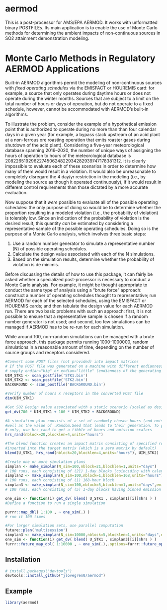 
<!-- README.md is generated from README.Rmd. Please edit that file -->

# aermod

<!-- badges: start -->

<!-- badges: end -->

This is a post-processor for AMS/EPA AERMOD. It works with unformatted
binary POSTFILEs. Its main application is to enable the use of Monte
Carlo methods for determining the ambient impacts of non-continuous
sources in SO2 attainment demonstration modeling.

# Monte Carlo Methods in Regulatory AERMOD Applications

Built-in AERMOD algorithms permit the modeling of non-continuous sources
with *fixed operating schedules* via the EMISFACT or HOUREMIS card: for
example, a source that only operates during daytime hours or does not
operate during the winter months. Sources that are subject to a limit on
the total number of hours or days of operation, but do not operate to a
fixed schedule, however, cannot be accommodated with AERMOD’s built-in
algorithms.

To illustrate the problem, consider the example of a hypothetical
emission point that is authorized to operate during no more than than
four calendar days in a given year (for example, a bypass stack upstream
of an acid plant at a non-ferrous ore roasting operation that emits
roaster gases during shutdown of the acid plant). Considering a
five-year meteorological database spanning 2016–2020, the number of
unique ways of assigning the hours of operation to hours of the
meteorological database is
208226519296227450624822934282939747178381312. It is clearly impossible
to evaluate each of these scenarios in order to determine how many of
them would result in a violation. It would also be unreasonable to
completely disregard the 4 day/yr restriction in the modeling (i.e., by
modeling the source as though it operated continuously), if it would
result in different control requirements than those dictated by a more
accurate evaluation.

Now suppose that it *were* possible to evaluate all of the possible
operating schedules: the only purpose of doing so would be to determine
whether the proportion resulting in a modeled violation (i.e., the
probability of violation) is tolerably low. Since an indication of the
probability of violation is the desired result, this quantity *can* be
estimated by considering a representative sample of the possible
operating schedules. Doing so is the purpose of a Monte Carlo analysis,
which involves three basic steps:

1.  Use a random number generator to simulate a representative number
    (N) of possible operating schedules.
2.  Calculate the design value associated with each of the N
    simulations.
3.  Based on the simulation results, determine whether the probability
    of violation is de minimis.

Before discussing the details of how to use this package, it can fairly
be asked whether a specialized post-processor is necessary to conduct a
Monte Carlo analysis. For example, it might be thought appropriate to
conduct the same type of analysis using a “brute force” approach:
construct a number of operating schedules thought to representative; run
AERMOD for each of the selected schedules, using the EMISFACT or
HOUREMIS cards; and then tabulate the design value for each AERMOD run.
There are two basic problems with such an approach: first, it is not
possible to ensure that a representative sample is chosen if a random
number generator is not used; and second, too few simulations can be
managed if AERMOD has to be re-run for each simulation.

While around 100, non-random simulations can be managed with a brute
force approach, this package permits running 1000-1000000, random
simulations in a reasonable amount of time, depending on the number of
source groups and receptors considered.

``` r
#Convert some POST files (not provided) into impact matrices
# If the POST file was generated on a machine with different endianness than your own,
# supply endian="big" or endian="little" (endianness of the generating machine)
UIM_STK1 <- scan_postfile('STK1.bin')
UIM_STK2 <- scan_postfile('STK2.bin')
BACKGROUND <- scan_postfile('BACKGROUND.bin')

#Verify number of hours x receptors in the converted POST file
dim(UIM_STK1)

#Get SO2 Design value associated with a static scenario (scaled as desired)
get_dv(700 * UIM_STK1 + 100 * UIM_STK2 + BACKGROUND)

#A simulation plan consists of a set of randomly chosen hours (and emission rates, if desired), as
#well as the value of .Random.Seed that leads to their generation. To generate random hours
# only, use hrs_rand to get a tibble of hours and emission scalars
hrs_rand(nblock=20,blocklen=4,units="hours")

#The blend function creates an impact matrix consisting of specified rows from the source matrix
#inserted into the target matrix (which is a zero matrix by default)
blend(U_STK1, hrs_rand(nblock=20,blocklen=4,units="hours"), UIM_STK2)

#Create one or more simulation plans 
simplan <- make_simplan(N_sim=100,nblock=21,blocklen=1,units="days")
# 100 runs, each consisting of (21) 1-day blocks (coinciding with calendar days)
simplan2 <- make_simplan(N_sim=100,nblock=1,blocklen=168,units="hours")
# 100 runs, each consisting of (1) 168-hour block
simplan3 <- make_simplan(N_sim=100,nblock=5,blocklen=1,units="days",emis_scale=c(750,750,200,200,200))
# 100 runs, each consisting of (5) 1-day blocks having binned emission rates of 750 lb/hr (2 days) and 200 lb/hr (3 days)

one_sim <- function(i) get_dv( blend( U_STK1 , simplan1[[i]]$hrs ) )
#Define a function to run a single simulation

purrr::map_dbl( 1:100 , ~ one_sim(.) )
# run it 100 times

#For larger simulation sets, use parallel computation
future::plan('multisession')
simplan3 <- make_simplan(N_sim=10000,nblock=5,blocklen=1,units="days",emis_scale=c(750,750,200,200,200))
one_sim <- function(i) get_dv( blend( U_STK1 , simplan3[[i]]$hrs ) )
furrr::future_map_dbl( 1:10000 , ~ one_sim(.),.options=furrr::future_options(seed=TRUE) )
```

## Installation

``` r
# install.packages("devtools")
devtools::install_github("jlovegren0/aermod")
```

## Example

``` r
library(aermod)
```

